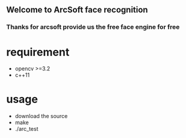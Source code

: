 ## Welcome to ArcSoft face recognition

### Thanks for arcsoft provide us the free face engine for free

# requirement

- opencv >=3.2
- c++11

# usage
- download the source
- make
- ./arc_test
